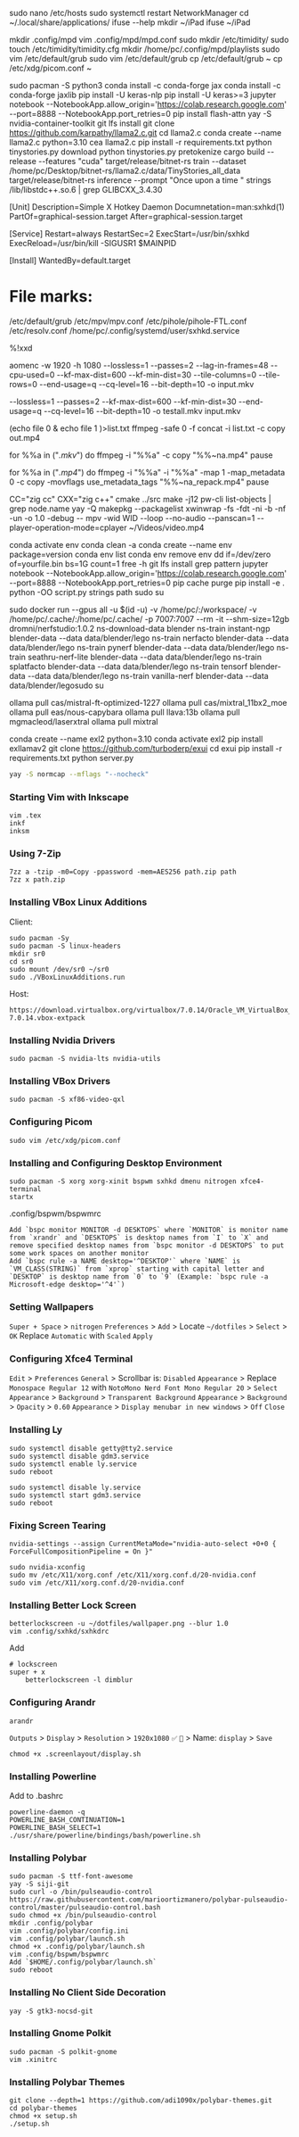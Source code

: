 sudo nano /etc/hosts
sudo systemctl restart NetworkManager
cd ~/.local/share/applications/
ifuse --help
mkdir ~/iPad
ifuse ~/iPad

mkdir .config/mpd
vim .config/mpd/mpd.conf
sudo mkdir /etc/timidity/
sudo touch /etc/timidity/timidity.cfg
mkdir /home/pc/.config/mpd/playlists
sudo vim /etc/default/grub
sudo vim /etc/default/grub
cp /etc/default/grub ~
cp /etc/xdg/picom.conf ~

sudo pacman -S python3
conda install -c conda-forge jax
conda install -c conda-forge jaxlib
pip install -U keras-nlp
pip install -U keras>=3
jupyter notebook --NotebookApp.allow_origin='https://colab.research.google.com' --port=8888 --NotebookApp.port_retries=0
pip install flash-attn
yay -S nvidia-container-toolkit
git lfs install
git clone https://github.com/karpathy/llama2.c.git
cd llama2.c
conda create --name llama2.c python=3.10
cea llama2.c
pip install -r requirements.txt
python tinystories.py download
python tinystories.py pretokenize
cargo build --release --features "cuda"
target/release/bitnet-rs train --dataset /home/pc/Desktop/bitnet-rs/llama2.c/data/TinyStories_all_data
target/release/bitnet-rs inference --prompt "Once upon a time "
strings /lib/libstdc++.so.6  | grep GLIBCXX_3.4.30

[Unit]
Description=Simple X Hotkey Daemon
Documnetation=man:sxhkd(1)
PartOf=graphical-session.target
After=graphical-session.target

[Service]
Restart=always
RestartSec=2
ExecStart=/usr/bin/sxhkd
ExecReload=/usr/bin/kill -SIGUSR1 $MAINPID
	
[Install]
WantedBy=default.target

# File marks:
/etc/default/grub
/etc/mpv/mpv.conf
/etc/pihole/pihole-FTL.conf
/etc/resolv.conf
/home/pc/.config/systemd/user/sxhkd.service

%!xxd

aomenc -w 1920 -h 1080 --lossless=1 --passes=2 --lag-in-frames=48 --cpu-used=0 --kf-max-dist=600 --kf-min-dist=30 --tile-columns=0 --tile-rows=0 --end-usage=q --cq-level=16 --bit-depth=10 -o input.mkv

--lossless=1 --passes=2 --kf-max-dist=600 --kf-min-dist=30 --end-usage=q --cq-level=16 --bit-depth=10 -o testall.mkv input.mkv

(echo file 0 & echo file 1 )>list.txt
ffmpeg -safe 0 -f concat -i list.txt -c copy out.mp4

for %%a in ("*.mkv*") do ffmpeg -i "%%a" -c copy "%%~na.mp4"
pause

for %%a in ("*.mp4*") do ffmpeg -i "%%a" -i "%%a" -map 1 -map_metadata 0 -c copy -movflags use_metadata_tags "%%~na_repack.mp4"
pause


CC="zig cc" CXX="zig c++" cmake ../src
make -j12
pw-cli list-objects | grep node.name
yay -Q
makepkg --packagelist
xwinwrap -fs -fdt -ni -b -nf -un -o 1.0 -debug -- mpv -wid WID --loop --no-audio --panscan=1 --player-operation-mode=cplayer ~/Videos/video.mp4


conda activate env
conda clean -a
conda create --name env package=version
conda env list
conda env remove env
dd if=/dev/zero of=yourfile.bin bs=1G count=1
free -h
git lfs install
grep pattern
jupyter notebook --NotebookApp.allow_origin='https://colab.research.google.com' --port=8888 --NotebookApp.port_retries=0
pip cache purge
pip install -e .
python -OO script.py
strings path
sudo su


sudo docker run --gpus all -u $(id -u) -v /home/pc/:/workspace/ -v /home/pc/.cache/:/home/pc/.cache/ -p 7007:7007 --rm -it --shm-size=12gb dromni/nerfstudio:1.0.2
ns-download-data blender
ns-train instant-ngp blender-data --data data/blender/lego
ns-train nerfacto blender-data --data data/blender/lego
ns-train pynerf blender-data --data data/blender/lego
ns-train seathru-nerf-lite blender-data --data data/blender/lego
ns-train splatfacto blender-data --data data/blender/lego
ns-train tensorf blender-data --data data/blender/lego
ns-train vanilla-nerf blender-data --data data/blender/legosudo su


ollama pull cas/mistral-ft-optimized-1227
ollama pull cas/mixtral_11bx2_moe
ollama pull eas/nous-capybara
ollama pull llava:13b
ollama pull mgmacleod/laserxtral
ollama pull mixtral


conda create --name exl2 python=3.10
conda activate exl2
pip install exllamav2
git clone https://github.com/turboderp/exui
cd exui
pip install -r requirements.txt
python server.py


```bash
yay -S normcap --mflags "--nocheck"
```
### Starting Vim with Inkscape
```
vim .tex
inkf
inksm
```
### Using 7-Zip
```
7zz a -tzip -m0=Copy -ppassword -mem=AES256 path.zip path
7zz x path.zip
```
### Installing VBox Linux Additions
Client:
```
sudo pacman -Sy
sudo pacman -S linux-headers
mkdir sr0
cd sr0
sudo mount /dev/sr0 ~/sr0
sudo ./VBoxLinuxAdditions.run
```
Host:
```
https://download.virtualbox.org/virtualbox/7.0.14/Oracle_VM_VirtualBox_Extension_Pack-7.0.14.vbox-extpack
```
### Installing Nvidia Drivers
```
sudo pacman -S nvidia-lts nvidia-utils
```
### Installing VBox Drivers
```
sudo pacman -S xf86-video-qxl
```
### Configuring Picom
```
sudo vim /etc/xdg/picom.conf
```
### Installing and Configuring Desktop Environment
```
sudo pacman -S xorg xorg-xinit bspwm sxhkd dmenu nitrogen xfce4-terminal
startx
```
.config/bspwm/bspwmrc
```
Add `bspc monitor MONITOR -d DESKTOPS` where `MONITOR` is monitor name from `xrandr` and `DESKTOPS` is desktop names from `I` to `X` and remove specified desktop names from `bspc monitor -d DESKTOPS` to put some work spaces on another monitor
Add `bspc rule -a NAME desktop='^DESKTOP'` where `NAME` is `VM_CLASS(STRING)` from `xprop` starting with capital letter and `DESKTOP` is desktop name from `0` to `9` (Example: `bspc rule -a Microsoft-edge desktop='^4'`)
```
### Setting Wallpapers
`Super + Space` > `nitrogen`
`Preferences` > `Add` > Locate `~/dotfiles` > `Select` > `OK`
Replace `Automatic` with `Scaled`
`Apply`
### Configuring Xfce4 Terminal
`Edit` > `Preferences` 
`General` > Scrollbar is: `Disabled`
`Appearance` > Replace `Monospace Regular 12` with `NotoMono Nerd Font Mono Regular 20` > `Select`
`Appearance` > `Background` > `Transparent Background`
`Appearance` > `Background` > `Opacity` > `0.60`
`Appearance` > `Display menubar in new windows` > `Off`
`Close`
### Installing Ly
```
sudo systemctl disable getty@tty2.service
sudo systemctl disable gdm3.service
sudo systemctl enable ly.service
sudo reboot
```
```
sudo systemctl disable ly.service
sudo systemctl start gdm3.service
sudo reboot
```
### Fixing Screen Tearing
```
nvidia-settings --assign CurrentMetaMode="nvidia-auto-select +0+0 { ForceFullCompositionPipeline = On }"
```
```
sudo nvidia-xconfig
sudo mv /etc/X11/xorg.conf /etc/X11/xorg.conf.d/20-nvidia.conf
sudo vim /etc/X11/xorg.conf.d/20-nvidia.conf
```
### Installing Better Lock Screen
```
betterlockscreen -u ~/dotfiles/wallpaper.png --blur 1.0
vim .config/sxhkd/sxhkdrc
```
Add
```
# lockscreen
super + x
	betterlockscreen -l dimblur
```
### Configuring Arandr
```
arandr
```
`Outputs` > `Display` > `Resolution` > `1920x1080`
`✅`
`💾` > Name: `display` > `Save`
```
chmod +x .screenlayout/display.sh
```
### Installing Powerline
Add to .bashrc
```
powerline-daemon -q
POWERLINE_BASH_CONTINUATION=1
POWERLINE_BASH_SELECT=1
./usr/share/powerline/bindings/bash/powerline.sh
```
### Installing Polybar
```
sudo pacman -S ttf-font-awesome
yay -S siji-git
sudo curl -o /bin/pulseaudio-control https://raw.githubusercontent.com/marioortizmanero/polybar-pulseaudio-control/master/pulseaudio-control.bash
sudo chmod +x /bin/pulseaudio-control
mkdir .config/polybar
vim .config/polybar/config.ini
vim .config/polybar/launch.sh
chmod +x .config/polybar/launch.sh
vim .config/bspwm/bspwmrc
Add `$HOME/.config/polybar/launch.sh`
sudo reboot
```
### Installing No Client Side Decoration
```
yay -S gtk3-nocsd-git
```
### Installing Gnome Polkit
```
sudo pacman -S polkit-gnome
vim .xinitrc
```
### Installing Polybar Themes
```
git clone --depth=1 https://github.com/adi1090x/polybar-themes.git
cd polybar-themes
chmod +x setup.sh
./setup.sh
```
